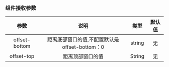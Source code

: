 

### 组件接收参数
参数 |               说明               |   类型    | 默认值
:---:|:------------------------------:|:-------:|:---:
offset-bottom| 距离底部窗口的值,不配置默认是offset-bottom：0 | string  | 无
offset-top|            距离顶部窗口的值            | String  | 无

